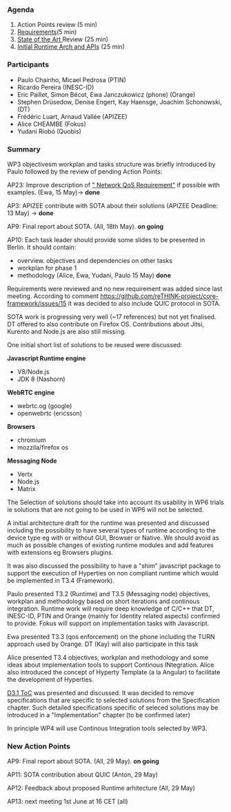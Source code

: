 

### Agenda

1. Action Points review (5 min)
1. [Requirements](../sota/selection-criteria.md)(5 min)
1. [State of the Art ](../sota/sota.md) Review (25 min)
1. [Initial Runtime Arch and APIs](https://github.com/reTHINK-project/core-framework/blob/master/docs/specs/runtime.md) (25 min)

### Participants

* Paulo Chainho, Micael Pedrosa (PTIN)
* Ricardo Pereira (INESC-ID)
* Eric Paillet, Simon Bécot, Ewa Janczukowicz (phone) (Orange)
* Stephen Drüsedow, Denise Engert, Kay Haensge, Joachim Schonowski, (DT)
* Frédéric Luart, Arnaud Vallée (APIZEE)
* Alice CHEAMBE (Fokus)
* Yudani Riobó (Quobis)


### Summary

WP3 objectivesm workplan and tasks structure was briefly introduced by Paulo followed by the review of pending Action Points:

AP23: Improve description of [" Network QoS Requirement"](https://github.com/reTHINK-project/core-framework/labels/Network%20QoS%20Requirement) if possible with examples. (Ewa, 15 May)-> **done**

AP3: APIZEE contribute with SOTA about their solutions (APIZEE Deadline: 13 May) -> **done**

AP9: Final report about SOTA. (All, 18th May). **on going**

AP10: Each task leader should provide some slides to be presented in Berlin. It should contain:
- overview. objectives and dependencies on other tasks
- workplan for phase 1
- methodology
(Alice, Ewa, Yudani, Paulo 15 May) **done**

Requirements were reviewed and no new requirement was added since last meeting. According to comment https://github.com/reTHINK-project/core-framework/issues/15 it was decided to also include QUIC protocol in SOTA.

SOTA work is progressing very well (~17 references) but not yet finalised. DT offered to also contribute on Firefox OS. Contributions about Jitsi, Kurento and Node.js are also still missing.

One initial short list of solutions to be reused were discussed:

**Javascript Runtime engine**
* V8/Node.js
* JDK 8 (Nashorn)

**WebRTC engine**
* webrtc.og (google)
* openwebrtc (ericsson)

**Browsers**
* chromium
* mozzila/firefox os

**Messaging Node**
* Vertx
* Node.js
* Matrix
  
The Selection of solutions should take into account its usability in WP6 trials ie solutions that are not going to be used in WP6 will not be selected.

A initial architecture draft for the runtime was presented and discussed including the possibility to have several types of runtime according to the device type eg with or without GUI, Browser or Native. We should avoid as much as possible changes of existing runtime modules and add features with extensions eg Browsers plugins. 

It was also discussed the possibility to have a "shim" javascript package to support the execution of Hyperties on non compliant runtime which would be implemented in T3.4 (Framework). 

Paulo presented T3.2 (Runtime) and T3.5 (Messaging node) objectives, workplan and methodology based on short iterations and continous integration. Runtime work will require deep knowledge of C/C++ that DT, INESC-ID, PTIN and Orange (mainly for Identity related aspects) confirmed to provide. Fokus will support on implementation tasks with Javascript.

Ewa presented T3.3 (qos enforcement) on the phone including the TURN approach used by Orange. DT (Kay) will also participate in this task

Alice presented T3.4 objectives, workplan and methodology and some ideas about implementation tools to support Continous INtegration. Alice also introduced the concept of Hyperty Template (a la Angular) to facilitate the development of Hyperties.

[D3.1 ToC](../deliverables/D3.1-Hyperty-Runtime-and-Hyperty-Messaging-Node-Specification.md) was presented and discussed. It was decided to remove specifications that are specific to selected solutions from the Specification chapter. Such detailed specifications specific of seleced solutions may be introduced in a "Implementation" chapter (to be confirmed later)

In principle WP4 will use Continous Integration tools selected by WP3.

### New Action Points

AP9: Final report about SOTA. (All, 29 May). **on going**

AP11: SOTA contribution about QUIC (Anton, 29 May)

AP12: Feedback about proposed Runtime arhitecture (All, 29 May)

AP13: next meeting 1st June at 16 CET (all)
